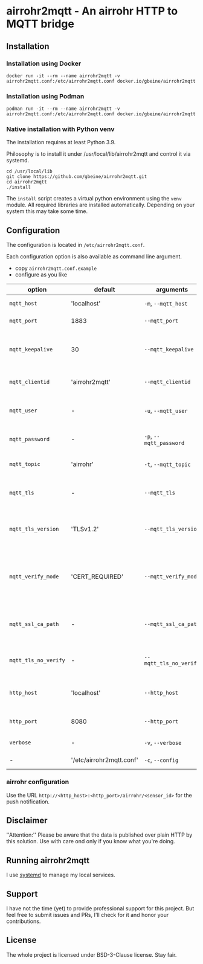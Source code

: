 # airrohr2mqtt - An airrohr HTTP to MQTT bridge

## Installation

### Installation using Docker

```
docker run -it --rm --name airrohr2mqtt -v airrohr2mqtt.conf:/etc/airrohr2mqtt.conf docker.io/gbeine/airrohr2mqtt
```

### Installation using Podman

```
podman run -it --rm --name airrohr2mqtt -v airrohr2mqtt.conf:/etc/airrohr2mqtt.conf docker.io/gbeine/airrohr2mqtt
```

### Native installation with Python venv

The installation requires at least Python 3.9.

Philosophy is to install it under /usr/local/lib/airrohr2mqtt and control it via systemd.

```
cd /usr/local/lib
git clone https://github.com/gbeine/airrohr2mqtt.git
cd airrohr2mqtt
./install
```

The `install` script creates a virtual python environment using the `venv` module.
All required libraries are installed automatically.
Depending on your system this may take some time.

## Configuration

The configuration is located in `/etc/airrohr2mqtt.conf`.

Each configuration option is also available as command line argument.

- copy `airrohr2mqtt.conf.example`
- configure as you like

| option                   | default                  | arguments                  | comment                                                                                |
|--------------------------|--------------------------|----------------------------|----------------------------------------------------------------------------------------|
| `mqtt_host`              | 'localhost'              | `-m`, `--mqtt_host`        | The hostname of the MQTT server.                                                       |
| `mqtt_port`              | 1883                     | `--mqtt_port`              | The port of the MQTT server.                                                           |
| `mqtt_keepalive`         | 30                       | `--mqtt_keepalive`         | The keep alive interval for the MQTT server connection in seconds.                     |
| `mqtt_clientid`          | 'airrohr2mqtt'           | `--mqtt_clientid`          | The clientid to send to the MQTT server.                                               |
| `mqtt_user`              | -                        | `-u`, `--mqtt_user`        | The username for the MQTT server connection.                                           |
| `mqtt_password`          | -                        | `-p`, `--mqtt_password`    | The password for the MQTT server connection.                                           |
| `mqtt_topic`             | 'airrohr'                | `-t`, `--mqtt_topic`       | The topic to publish MQTT message.                                                     |
| `mqtt_tls`               | -                        | `--mqtt_tls`               | Use SSL/TLS encryption for MQTT connection.                                            |
| `mqtt_tls_version`       | 'TLSv1.2'                | `--mqtt_tls_version`       | The TLS version to use for MQTT. One of TLSv1, TLSv1.1, TLSv1.2.                       |
| `mqtt_verify_mode`       | 'CERT_REQUIRED'          | `--mqtt_verify_mode`       | The SSL certificate verification mode. One of CERT_NONE, CERT_OPTIONAL, CERT_REQUIRED. |
| `mqtt_ssl_ca_path`       | -                        | `--mqtt_ssl_ca_path`       | The SSL certificate authority file to verify the MQTT server.                          |
| `mqtt_tls_no_verify`     | -                        | `--mqtt_tls_no_verify`     | Do not verify SSL/TLS constraints like hostname.                                       |
| `http_host`              | 'localhost'              | `--http_host`              | The address to bind the HTTP server. Default is localhost                              |
| `http_port`              | 8080                     | `--http_port`              | The port of the HTTP server. Default is 8080                                           |
| `verbose`                | -                        | `-v`, `--verbose`          | Be verbose while running.                                                              |
| -                        | '/etc/airrohr2mqtt.conf' | `-c`, `--config`           | The path to the config file.                                                           |

### airrohr configuration

Use the URL `http://<http_host>:<http_port>/airrohr/<sensor_id>` for the push notification.

## Disclaimer

''Attention:'' Please be aware that the data is published over plain HTTP by this solution.
Use with care ond only if you know what you're doing.

## Running airrohr2mqtt

I use [systemd](https://systemd.io/) to manage my local services.

## Support

I have not the time (yet) to provide professional support for this project.
But feel free to submit issues and PRs, I'll check for it and honor your contributions.

## License

The whole project is licensed under BSD-3-Clause license. Stay fair.
